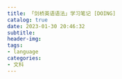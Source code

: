 ```yaml
---
title: 「剑桥英语语法」学习笔记 [DOING]
catalog: true
date: 2023-01-30 20:46:32
subtitle:
header-img:
tags:
- language
categories:
- 文科
---
```

